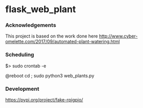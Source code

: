 # flask_web_plant


### Acknowledgements
This project is based on the work done here http://www.cyber-omelette.com/2017/09/automated-plant-watering.html


### Scheduling
$> sudo crontab -e

@reboot cd <your path to web_plants>; sudo python3 web_plants.py


### Development

https://pypi.org/project/fake-rpigpio/
